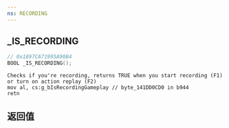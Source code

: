 ```yaml
---
ns: RECORDING
---
```

## _IS_RECORDING

```c
// 0x1897CA71995A90B4
BOOL _IS_RECORDING();
```

```
Checks if you're recording, returns TRUE when you start recording (F1) or turn on action replay (F2)  
mov al, cs:g_bIsRecordingGameplay // byte_141DD0CD0 in b944  
retn  
```

## 返回值

